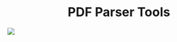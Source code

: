 <h1 align="center">PDF Parser Tools</h1>

<img align="center" src="https://github.com/Grogny/image-video-gif/blob/main/pdfparserstyle.png">
